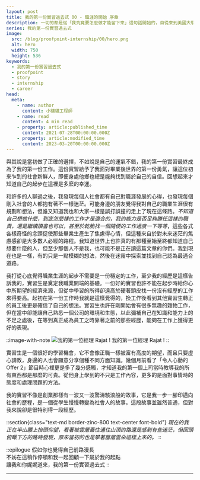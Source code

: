 ```yaml
---
layout: post
title: 我的第一份實習過去式 00 - 職涯的開始 序章
description: 一切的都是從「我究竟要怎麼做才能留下來」這句話開始的，自從來到美國大學的第一天後我腦中就時常浮現出這樣的念頭。曾聽過很多留美成功的例子的我，親身來到這裡後才發現那只不過是被大眾媒體美化過的少數幾個而已。雖然也想過自己成為功成名就的那其中一個，但其實內心只是期望能夠在畢業後能有一個好的開始，得到一個留下來工作的機會。沒想到不久之前還是個小屁孩高中生的我不知不覺的也迎來了要面對社會的這一天。
series: 我的第一份實習過去式
image:
  src: /blog/proofpoint-internship/00/hero.png
  alt: hero
  width: 750
  height: 536
keywords:
  - 我的第一份實習過去式
  - proofpoint
  - story
  - internship
  - career
head:
  meta:
    - name: author
      content: 小貓貓工程師
    - name: read
      content: 4 min read
    - property: article:published_time
      content: 2021-07-28T00:00:00.000Z
    - property: article:modified_time
      content: 2023-03-20T00:00:00.000Z
---
```


與其說是當初做了正確的選擇，不如說是自己的運氣不錯，我的第一份實習最終成為了我的第一份工作。這份實習給予了我面對畢業後世界的第一份勇氣，讓這位初來乍到的社會新鮮人，即便身處他鄉也總是能夠找到屬於自己的自信。回想起來才知道自己的起步在這裡是多麽的幸運。

和許多的人聊過之後，我發現每個人社會都有自己對職涯發展的心得，也發現每個剛入社會的人都抱有著不一樣迷茫。可能身邊的朋友覺得我對自己的職業生涯很有規劃和想法，但誰又知道我也和大家一樣是誤打誤撞的走上了現在這條路。_不知道自己想做什麼，到底怎麼樣的工作才是適合的，我的能力是否足夠勝任這樣的職責，還是繼續讀書也可以，甚至於乾脆找一個隨便的工作過度一下等等_，這些各式各樣奇怪的念頭促使那些畢業生產生了焦慮得心情，但這種來自於對未來迷茫的焦慮感卻是大多數人必經的路程。我知道世界上也許真的有那種至始至終都知道自己想要什麼的人，但至少那個人不是我，也可能不是正在讀這篇文章的你們。我到現在也是一樣，有的只是一點模糊的想法，然後在迷霧中探索並找到自己認為最適合道路。

我打從心底覺得職業生涯的起步不需要是一份穩定的工作，至少我的經歷是這樣告訴我的，實習生是奠定我職業開端的基礎。一份好的實習也許不能在起步時給你心中所期望的經濟來源，但從中學習的所得卻遠高於硬著頭皮找一份沒有經歷的工作來得要高。起初在第一份工作時我就是這樣覺得的，換工作後看到其他實習生轉正的員工後更是確信了自己的想法。實習生也許在剛開始會有很多無趣的雜物工作，但在當中卻能讓自己熟悉一個公司的環境和生態，以此彌補自己在知識和能力上的不足之處後，在等到真正成為員工之時靠著之前的那些經歷，能夠在工作上獲得更好的表現。

::image-with-note
![我的第一位經理 Rajat !](/blog/proofpoint-internship/00/rajat.jpeg)
我的第一位經理 Rajat !
::

實習生是一個很好的學習機會，它不會像正職一樣被富有高度的期望，而且只要虛心請教，身邊的人也會願意分享個種不同方面知識。幾個月前看了「令人心動的 Offer 2」節目時心裡更是多了幾分感觸，才知道我的第一個上司當時教導我的所有東西都是那麼的可貴。從他身上學到的不只是工作內容，更多的是面對事情時的態度和處理問題的方法。

我的實習不像是創業那樣有一波又一波驚濤駭浪般的故事，它是我一步一腳印邁向社會的歷程，是一個從學生慢慢轉變為社會人的故事。這段故事並雖然普通，但對我來說卻是很特別得一段經歷。

::section{class="text-md border-zinc-800 text-center font-bold"}
_現在的我正在半山腰上抬頭仰望，看著被雲層蓋住通往山頂的路還是感到有些迷茫，但回頭俯瞰下方的路時發現，原來當初的也是攀著層層雲朵這樣上來的。_
::

::epilogue
假如你也覺得自己前路漫長<br/>
不妨在這稍作停頓和我一起回顧一下屬於我的起點<br/>
讓我和你娓娓道來，我的第一份實習過去式
::

---

